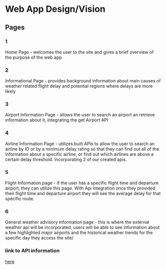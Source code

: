 ﻿# **Web App Design/Vision**

## Pages

### 1

Home Page - welcomes the user to the site and gives a brief overview of the purpose of the web app

### 2

Informational Page - provides background information about main causes of weather related flight delay and potential regions where delays are more likely

### 3

Airport Information Page - allows the user to search an airport an retrieve information about it, integrating the get Airport API

### 4

Airline Information Page - utilizes built APIs to allow the user to search an airline by ID or by a minimum delay rating so that they can find out all of the information about a specific airline, or find out which airlines are above a certain delay threshold. Incorporating 2 of our created apis.

### 5

Flight Information page - if the user has a specific flight time and departure airport, they can utilize this page. With Api integration once they provided their flight time and departure airport they will see the average delay for that specific route.

### 6

General weather advisory information page - this is where the external weather api will be incorporated, users will be able to see information about a few highlighted major airports and the historical weather trends for the specific day they access the site/

### link to API information

[here](DelayFinderAPI/README.md)